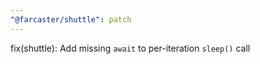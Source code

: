 ```yaml
---
"@farcaster/shuttle": patch
---
```


fix(shuttle): Add missing `await` to per-iteration `sleep()` call
